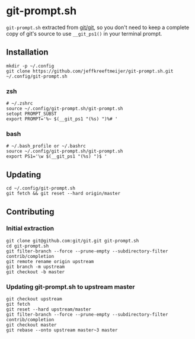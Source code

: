 # git-prompt.sh

`git-prompt.sh` extracted from [git/git](https://github.com/git/git), so you
don't need to keep a complete copy of git's source to use `__git_ps1()` in your
terminal prompt.

## Installation

    mkdir -p ~/.config
    git clone https://github.com/jeffkreeftmeijer/git-prompt.sh.git ~/.config/git-prompt.sh

### zsh

    # ~/.zshrc
    source ~/.config/git-prompt.sh/git-prompt.sh
    setopt PROMPT_SUBST
    export PROMPT='%~ $(__git_ps1 "(%s) ")%# '

### bash

    # ~/.bash_profile or ~/.bashrc
    source ~/.config/git-prompt.sh/git-prompt.sh
    export PS1='\w $(__git_ps1 "(%s) ")$ '

## Updating

    cd ~/.config/git-prompt.sh
    git fetch && git reset --hard origin/master

## Contributing

### Initial extraction

    git clone git@github.com:git/git.git git-prompt.sh
    cd git-prompt.sh
    git filter-branch --force --prune-empty --subdirectory-filter contrib/completion
    git remote rename origin upstream
    git branch -m upstream
    git checkout -b master

### Updating git-prompt.sh to upstream master

    git checkout upstream
    git fetch
    git reset --hard upstream/master
    git filter-branch --force --prune-empty --subdirectory-filter contrib/completion
    git checkout master
    git rebase --onto upstream master~3 master
